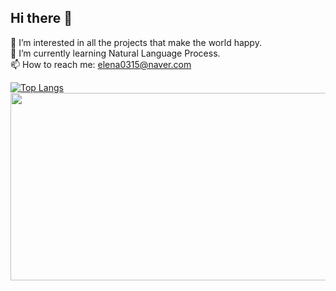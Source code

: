 ## Hi there 👋

<!--
**ocean010315/ocean010315** is a ✨ _special_ ✨ repository because its `README.md` (this file) appears on your GitHub profile.

Here are some ideas to get you started:
-->
🔭 I’m interested in all the projects that make the world happy.   
🌱 I’m currently learning Natural Language Process.   
📫 How to reach me: elena0315@naver.com   

[![Top Langs](https://github-readme-stats.vercel.app/api/top-langs/?username=ocean010315)](https://github.com/anuraghazra/github-readme-stats)  
<a href="https://github.com/devxb/gitanimals">
<img
  src="https://render.gitanimals.org/farms/ocean010315"
  width="600"
  height="300"
/>
</a>

